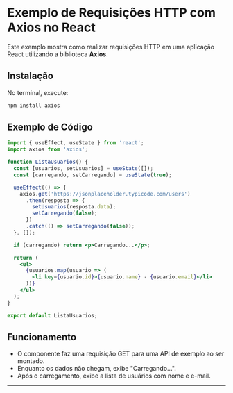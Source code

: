 # Exemplo de Requisições HTTP com Axios no React

Este exemplo mostra como realizar requisições HTTP em uma aplicação React utilizando a biblioteca **Axios**.

## Instalação

No terminal, execute:

```bash
npm install axios
```

## Exemplo de Código

```jsx
import { useEffect, useState } from 'react';
import axios from 'axios';

function ListaUsuarios() {
  const [usuarios, setUsuarios] = useState([]);
  const [carregando, setCarregando] = useState(true);

  useEffect(() => {
    axios.get('https://jsonplaceholder.typicode.com/users')
      .then(resposta => {
        setUsuarios(resposta.data);
        setCarregando(false);
      })
      .catch(() => setCarregando(false));
  }, []);

  if (carregando) return <p>Carregando...</p>;

  return (
    <ul>
      {usuarios.map(usuario => (
        <li key={usuario.id}>{usuario.name} - {usuario.email}</li>
      ))}
    </ul>
  );
}

export default ListaUsuarios;
```

## Funcionamento

- O componente faz uma requisição GET para uma API de exemplo ao ser montado.
- Enquanto os dados não chegam, exibe "Carregando...".
- Após o carregamento, exibe a lista de usuários com nome e e-mail.

---
